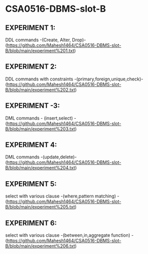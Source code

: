 # CSA0516-DBMS-slot-B
## EXPERIMENT 1:
DDL commands -(Create, Alter, Drop)-(https://github.com/Mahesh1464/CSA0516-DBMS-slot-B/blob/main/experiment%201.txt)
## EXPERIMENT 2:
DDL commands with constraints -(primary,foreign,unique,check)-(https://github.com/Mahesh1464/CSA0516-DBMS-slot-B/blob/main/experiment%202.txt)
## EXPERIMENT -3:
DML commands - (insert,select) -(https://github.com/Mahesh1464/CSA0516-DBMS-slot-B/blob/main/experiment%203.txt)
## EXPERIMENT 4:
DML commands -(update,delete)-(https://github.com/Mahesh1464/CSA0516-DBMS-slot-B/blob/main/experiment%204.txt)
## EXPERIMENT 5:
select with various clause -(where,pattern matching) -(https://github.com/Mahesh1464/CSA0516-DBMS-slot-B/blob/main/experiment%205.txt)
## EXPERIMENT 6:
select with various clause -(between,in,aggregate function) -(https://github.com/Mahesh1464/CSA0516-DBMS-slot-B/blob/main/experiment%206.txt)
